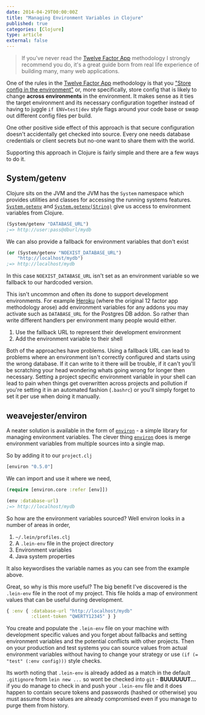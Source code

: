 ```yaml
---
date: 2014-04-29T00:00:00Z
title: "Managing Environment Variables in Clojure"
published: true
categories: [Clojure]
type: article
external: false
---
```


> If you've never read the [Twelve Factor App](http://12factor.net/) methodology I strongly recommend you do, it's a great guide born from real life experience of building many, many web applications.

One of the rules in the [Twelve Factor App](http://12factor.net/) methodology is that you ["Store config in the environment"](http://12factor.net/config) or, more specifically, store config that is likely to change __across environments__ in the environment.  It makes sense as it ties the target environment and its necessary configuration together instead of having to juggle `if ENV=test|dev` style flags around your code base or swap out different config files per build.

One other positive side effect of this approach is that secure configuration doesn't accidentally get checked into source.  Every one needs database credentials or client secrets but no-one want to share them with the world.

Supporting this approach in Clojure is fairly simple and there are a few ways to do it.

## System/getenv

Clojure sits on the JVM and the JVM has the `System` namespace which provides utilities and classes for accessing the running systems features.  [`System.getenv`](http://docs.oracle.com/javase/7/docs/api/java/lang/System.html#getenv()) and [`System.getenv(String)`](http://docs.oracle.com/javase/7/docs/api/java/lang/System.html#getenv(java.lang.String)) give us access to environment variables from Clojure.

```clojure
(System/getenv "DATABASE_URL")
;=> http://user:pass@dburl/mydb
```

We can also provide a fallback for environment variables that don't exist

```clojure
(or (System/getenv "NOEXIST_DATABASE_URL") 
    "http://localhost/mydb")
;=> http://localhost/mydb
```

In this case `NOEXIST_DATABASE_URL` isn't set as an environment variable so we fallback to our hardcoded version.  

This isn't uncommon and often its done to support development environments.  For example [Heroku](http://heroku.com) (where the original 12 factor app methodology arose) add environment variables for any addons you may activate such as `DATABASE_URL` for the Postgres DB addon.  So rather than write different handlers per environment many people would either.

1. Use the fallback URL to represent their development environment
2. Add the environment variable to their shell

Both of the approaches have problems.  Using a fallback URL can lead to problems where an environment isn't correctly configured and starts using the wrong database.  If it can write to it there will be trouble, if it can't you'll be scratching your head wondering whats going wrong for longer then necessary.  Setting a project specific environment variable in your shell can lead to pain when things get overwritten across projects and pollution if you're setting it in an automated fashion (`.bashrc`) or you'll simply forget to set it per use when doing it manually.

## weavejester/environ

A neater solution is available in the form of [`environ`](https://github.com/weavejester/environ) - a simple library for managing environment variables.  The clever thing [`environ`](https://github.com/weavejester/environ) does is merge environment variables from multiple sources into a single map.

So by adding it to our `project.clj`

```clojure
[environ "0.5.0"]
```

We can import and use it where we need,

```clojure
(require [environ.core :refer [env]])

(env :database-url)
;=> http://localhost/mydb
```

So how are the environment variables sourced?  Well environ looks in a number of areas in order,

1. `~/.lein/profiles.clj`
2. A `.lein-env` file in the project directory
3. Environment variables
4. Java system properties

It also keywordises the variable names as you can see from the example above.

Great, so why is this more useful?  The big benefit I've discovered is the `.lein-env` file in the root of my project.  This file holds a map of environment values that can be useful during development.

```clojure
{ :env { :database-url "http://localhost/mydb" 
         :client-token "QWERTY12345" } }
```

You create and populate the `.lein-env` file on your machine with development specific values and you forget about fallbacks and setting environment variables and the potential conflicts with other projects.  Then on your production and test systems you can source values from actual environment variables without having to change your strategy or use `(if (= "test" (:env config)))` style checks.

Its worth noting that `.lein-env` is already added as a match in the default `.gitignore` from `lein new ...` so wont be checked into `git` - __BUUUUUUT...__ if you do manage to check in and push your `.lein-env` file and it does happen to contain secure tokens and passwords (hashed or otherwise) you must assume those values are already compromised even if you manage to purge them from history.
